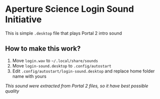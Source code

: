# Aperture Science Login Sound Initiative

This is simple `.desktop` file that plays Portal 2 intro sound

## How to make this work?

1. Move `login.wav` to `~/.local/share/sounds`
2. Move `login-sound.desktop` to `.config/autostart`
3. Edit `.config/autostart/login-sound.desktop` and replace home folder name with yours

_This sound were extracted from Portal 2 files, so it have best possible quality_